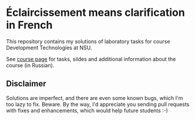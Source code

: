 Éclaircissement means clarification in French
===============

This repository contains my solutions of laboratory tasks for course Development Technologies at NSU.

See [course page](http://ccfit.nsu.ru/~shadow/DT6/) for tasks, sildes and additional information about the course (in Russian).

## Disclaimer ##

Solutions are imperfect, and there are even some known bugs, which I'm too lazy to fix. Beware. By the way, I'd appreciate you sending pull requests with fixes and enhancements, which would help future students :-)
